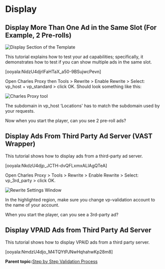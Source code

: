 # Display

## Display More Than One Ad in the Same Slot \(For Example, 2 Pre-rolls\)

![Display Section of the Template](../../image/display_template.png)

This tutorial explains how to test your ad capabilities; specifically, it demonstrates how to test if you can show multiple ads in the same slot.

\[ooyala:NidzU4djrIFaHTaX\_a50-9BSujwcPevn\]



Open Charles Proxy then Tools \> Rewrite \> Enable Rewrite \> Select: vp\_host + vp\_standard \> click OK. Should look something like this:

![Charles Proxy tool](../../image/modifying_requests.png)

The subdomain in vp\_host ‘Locations' has to match the subdomain used by your requests.

Now when you start the player, can you see 2 pre-roll ads?

## Display Ads From Third Party Ad Server \(VAST Wrapper\)

This tutorial shows how to display ads from a third-party ad server.

\[ooyala:NkdzU4djp\_JCTH-dvQFLxmxALlAgQTeA\]



Open Charles Proxy \> Tools \> Rewrite \> Enable Rewrite \> Select: vp\_3rd\_party \> click OK.

![Rewrite Settings Window](../../image/rewriting_settings_window.png)

In the highlighted region, make sure you change vp-validation account to the name of your account.

When you start the player, can you see a 3rd-party ad?

## Display VPAID Ads from Third Party Ad Server

This tutorial shows how to display VPAID ads from a third party server.

\[ooyala:NmdzU4djo\_M4TQYtPJNwHqhahwKp28m8\]



**Parent topic:**[Step by Step Validation Process](../../../oadtech/ad_serving/dg/validation_step_by_step.md)

